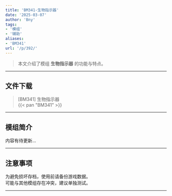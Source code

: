 ```yaml
---
title: 'BM341-生物指示器'
date: '2025-03-07'
author: 'Bny'
tags:
- '模组'
- '辅助'
aliases:
- 'BM341'
url: '/p/392/'
---
```


> 本文介绍了模组 **生物指示器** 的功能与特点。

---

## 文件下载

> [BM341] 生物指示器  
{{< pan "BM341" >}}  

---

## 模组简介

>  
内容有待更新...  

---

## 注意事项

>  
为避免损坏存档，使用前请备份游戏数据。  
可能与其他模组存在冲突，建议单独测试。  

---


